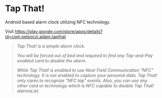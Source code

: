 # Tap That!
Android based alarm clock utilizing NFC technology.

Visit https://play.google.com/store/apps/details?id=com.pelsoczi.adam.tapthat


> *Tap That! is a simple alarm clock.*
>
> *You will be forced out of bed and required to find any Tap-and-Pay enabled card to disable the alarm.*
>
> *While Tap That! is enabled to use Near Field Communication "NFC" technology. It is not enabled to capture your personal data. Tap That! only cares to recognize "NFC tap" events. Also, you can use any other card or technology which is NFC capable to disable Tap That! alarmsList.*
